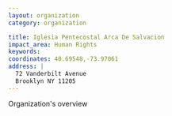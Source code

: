 ```yaml
---
layout: organization
category: organization

title: Iglesia Pentecostal Arca De Salvacion
impact_area: Human Rights
keywords: 
coordinates: 40.69548,-73.97061
address: |
  72 Vanderbilt Avenue
  Brooklyn NY 11205
---
```

Organization's overview
